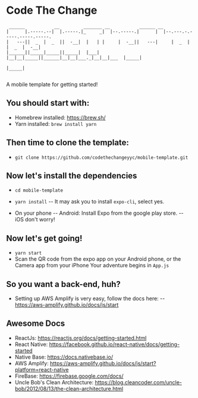 # Code The Change

```
 ______           __         _______ __           ______ __                            
|      |.-----.--|  |.-----.|_     _|  |--.-----.|      |  |--.---.-.-----.-----.-----.
|   ---||  _  |  _  ||  -__|  |   | |     |  -__||   ---|     |  _  |     |  _  |  -__|
|______||_____|_____||_____|  |___| |__|__|_____||______|__|__|___._|__|__|___  |_____|
                                                                          |_____|      
                                                                          
```

A mobile template for getting started!

## You should start with:
- Homebrew installed: https://brew.sh/
- Yarn installed: `brew install yarn`

## Then time to clone the template:
- `git clone https://github.com/codethechangeyyc/mobile-template.git`

## Now let's install the dependencies
- `cd mobile-template`
- `yarn install`
-- It may ask you to install `expo-cli`, select yes.

- On your phone 
-- Android: Install Expo from the google play store.
-- iOS don't worry!

## Now let's get going!
- `yarn start`
- Scan the QR code from the expo app on your Android phone, or the Camera app from your iPhone
Your adventure begins in `App.js`

## So you want a back-end, huh?
- Setting up AWS Amplify is very easy, follow the docs here:
-- https://aws-amplify.github.io/docs/js/start

## Awesome Docs
- ReactJs: https://reactjs.org/docs/getting-started.html
- React Native: https://facebook.github.io/react-native/docs/getting-started
- Native Base: https://docs.nativebase.io/
- AWS Amplify: https://aws-amplify.github.io/docs/js/start?platform=react-native
- FireBase: https://firebase.google.com/docs/
- Uncle Bob's Clean Architecture: https://blog.cleancoder.com/uncle-bob/2012/08/13/the-clean-architecture.html

